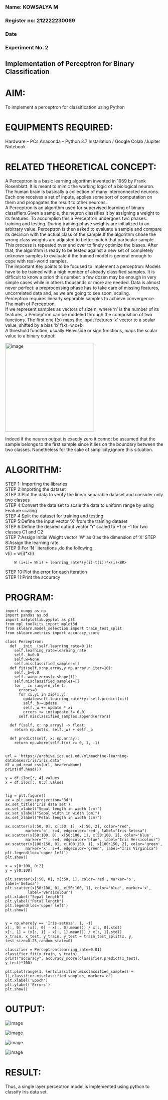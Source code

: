 <H3>Name: KOWSALYA M</H3>
<H3>Register no: 212222230069</H3>
<H3>Date</H3>
<H3>Experiment No. 2 </H3>

## Implementation of Perceptron for Binary Classification
# AIM:
To implement a perceptron for classification using Python<BR>

# EQUIPMENTS REQUIRED:
Hardware – PCs
Anaconda – Python 3.7 Installation / Google Colab /Jupiter Notebook

# RELATED THEORETICAL CONCEPT:
A Perceptron is a basic learning algorithm invented in 1959 by Frank Rosenblatt. It is meant to mimic the working logic of a biological neuron. The human brain is basically a collection of many interconnected neurons. Each one receives a set of inputs, applies some sort of computation on them and propagates the result to other neurons.<BR>
A Perceptron is an algorithm used for supervised learning of binary classifiers.Given a sample, the neuron classifies it by assigning a weight to its features. To accomplish this a Perceptron undergoes two phases: training and testing. During training phase weights are initialized to an arbitrary value. Perceptron is then asked to evaluate a sample and compare its decision with the actual class of the sample.If the algorithm chose the wrong class weights are adjusted to better match that particular sample. This process is repeated over and over to finely optimize the biases. After that, the algorithm is ready to be tested against a new set of completely unknown samples to evaluate if the trained model is general enough to cope with real-world samples.<BR>
The important Key points to be focused to implement a perceptron:
Models have to be trained with a high number of already classified samples. It is difficult to know a priori this number: a few dozen may be enough in very simple cases while in others thousands or more are needed.
Data is almost never perfect: a preprocessing phase has to take care of missing features, uncorrelated data and, as we are going to see soon, scaling.<BR>
Perceptron requires linearly separable samples to achieve convergence.
The math of Perceptron. <BR>
If we represent samples as vectors of size n, where ‘n’ is the number of its features, a Perceptron can be modeled through the composition of two functions. The first one f(x) maps the input features  ‘x’  vector to a scalar value, shifted by a bias ‘b’
f(x)=w.x+b
 <BR>
A threshold function, usually Heaviside or sign functions, maps the scalar value to a binary output:

 


<img width="283" alt="image" src="https://github.com/Lavanyajoyce/Ex-2--NN/assets/112920679/c6d2bd42-3ec1-42c1-8662-899fa450f483">


Indeed if the neuron output is exactly zero it cannot be assumed that the sample belongs to the first sample since it lies on the boundary between the two classes. Nonetheless for the sake of simplicity,ignore this situation.<BR>


# ALGORITHM:
STEP 1: Importing the libraries<BR>
STEP 2:Importing the dataset<BR>
STEP 3:Plot the data to verify the linear separable dataset and consider only two classes<BR>
STEP 4:Convert the data set to scale the data to uniform range by using Feature scaling<BR>
STEP 4:Split the dataset for training and testing<BR>
STEP 5:Define the input vector ‘X’ from the training dataset<BR>
STEP 6:Define the desired output vector ‘Y’ scaled to +1 or -1 for two classes C1 and C2<BR>
STEP 7:Assign Initial Weight vector ‘W’ as 0 as the dimension of ‘X’
STEP 8:Assign the learning rate<BR>
STEP 9:For ‘N ‘ iterations ,do the following:<BR>
        v(i) = w(i)*x(i)<BR>
         
        W (i+i)= W(i) + learning_rate*(y(i)-t(i))*x(i)<BR>
STEP 10:Plot the error for each iteration <BR>
STEP 11:Print the accuracy<BR>
# PROGRAM:
```
import numpy as np
import pandas as pd
import matplotlib.pyplot as plt
from mpl_toolkits import mplot3d
from sklearn.model_selection import train_test_split
from sklearn.metrics import accuracy_score

class Perceptron:
  def __init__(self,learning_rate=0.1):
    self.learning_rate=learning_rate
    self._b=0.0
    self.w=None
    self.misclassified_samples=[]
  def fit(self,x:np.array,y:np.array,n_iter=10):
    self._b=0.0
    self._w=np.zeros(x.shape[1])
    self.misclassified_samples=[]
    for _ in range(n_iter):
      errors=0
      for xi,yi in zip(x,y):
        update=self.learning_rate*(yi-self.predict(xi))
        self._b+=update
        self._w += update * xi
        errors += int(update != 0.0)
      self.misclassified_samples.append(errors)

  def f(self, x: np.array) -> float:
    return np.dot(x, self._w) + self._b

  def predict(self, x: np.array):
    return np.where(self.f(x) >= 0, 1, -1)


url = 'https://archive.ics.uci.edu/ml/machine-learning-databases/iris/iris.data'
df = pd.read_csv(url, header=None)
print(df.head())

y = df.iloc[:, 4].values
x = df.iloc[:, 0:3].values


fig = plt.figure()
ax = plt.axes(projection='3d')
ax.set_title('Iris data set')
ax.set_xlabel("Sepal length in width (cm)")
ax.set_ylabel("Sepal width in width (cm)")
ax.set_zlabel("Petal length in width (cm)")

ax.scatter(x[:50, 0], x[:50, 1], x[:50, 2], color='red',
         marker='o', s=4, edgecolor='red', label="Iris Setosa")
ax.scatter(x[50:100, 0], x[50:100, 1], x[50:100, 2], color='blue',
         marker='^', s=4, edgecolor='blue', label="Iris Versicolour")
ax.scatter(x[100:150, 0], x[100:150, 1], x[100:150, 2], color='green',
         marker='x', s=4, edgecolor='green', label="Iris Virginica")
plt.legend(loc='upper left')
plt.show()

x = x[0:100, 0:2] 
y = y[0:100]

plt.scatter(x[:50, 0], x[:50, 1], color='red', marker='o', label='Setosa')
plt.scatter(x[50:100, 0], x[50:100, 1], color='blue', marker='x',
          label='Versicolour')
plt.xlabel("Sepal length")
plt.ylabel("Petal length")
plt.legend(loc='upper left')
plt.show()


y = np.where(y == 'Iris-setosa', 1, -1)
x[:, 0] = (x[:, 0] - x[:, 0].mean()) / x[:, 0].std()
x[:, 1] = (x[:, 1] - x[:, 1].mean()) / x[:, 1].std()
x_train, x_test, y_train, y_test = train_test_split(x, y, test_size=0.25,random_state=0)

classifier = Perceptron(learning_rate=0.01)
classifier.fit(x_train, y_train)
print("accuracy", accuracy_score(classifier.predict(x_test), y_test)*100)

plt.plot(range(1, len(classifier.misclassified_samples) + 1),classifier.misclassified_samples, marker='o')
plt.xlabel('Epoch')
plt.ylabel('Errors')
plt.show()
```
# OUTPUT:
![image](https://github.com/user-attachments/assets/919092b7-cd5a-4e8c-8687-282a16610199)

![image](https://github.com/user-attachments/assets/39ae5106-cb27-45e7-870b-31fdceb00957)

![image](https://github.com/user-attachments/assets/437a77cd-33e9-46f6-8fb5-a2e7894456ff)

![image](https://github.com/user-attachments/assets/bc39a438-4f54-4963-a50c-824efdaea2ea)



# RESULT:
 Thus, a single layer perceptron model is implemented using python to classify Iris data set.

 
